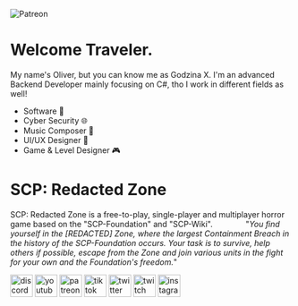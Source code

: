 ![Patreon](https://c10.patreonusercontent.com/4/patreon-media/p/campaign/6715037/fc2b534e589f42ea969584f5f6a05c72/eyJ3IjoxOTIwLCJ3ZSI6MX0%3D/10.jpg?token-time=1717459200&token-hash=e9cFJBmUlK4q46fkp1U9adU1Oq80nhyjjfgAczFo_lk%3D)
# Welcome Traveler.
My name's Oliver, but you can know me as Godzina X. I'm an advanced Backend Developer mainly focusing on C#, tho I work in different fields as well!
* Software 👾
* Cyber Security 🌐
* Music Composer 🎹
* UI/UX Designer 🌃
* Game & Level Designer 🎮
# SCP: Redacted Zone
SCP: Redacted Zone is a free-to-play, single-player and multiplayer horror game based on the "SCP-Foundation" and "SCP-Wiki".‎ ‎ ‎ ‎ ‎ ‎ ‎ ‎ ‎ ‎ ‎ ‎ ‎ ‎ ‎ 
"*You find yourself in the [REDACTED] Zone, where the largest Containment Breach in the history of the SCP-Foundation occurs. Your task is to survive, help others if possible, escape from the Zone and join various units in the fight for your own and the Foundation's freedom.*"

[<img src='https://cdn.jsdelivr.net/npm/simple-icons@3.0.1/icons/discord.svg' alt='discord' height='40'>](https://discord.gg/YPD53q2vNa)  [<img src='https://cdn.jsdelivr.net/npm/simple-icons@3.0.1/icons/youtube.svg' alt='youtube' height='40'>](https://www.youtube.com/channel/UCDRX0stzC0X_nAtDkJpOFlQ)  [<img src='https://cdn.jsdelivr.net/npm/simple-icons@3.0.1/icons/patreon.svg' alt='patreon' height='40'>](https://www.patreon.com/Godzina_X)  [<img src='https://cdn.jsdelivr.net/npm/simple-icons@3.0.1/icons/tiktok.svg' alt='tiktok' height='40'>](https://www.tiktok.com/@scprzofficial)  [<img src='https://cdn.jsdelivr.net/npm/simple-icons@3.0.1/icons/twitter.svg' alt='twitter' height='40'>](https://twitter.com/scprzofficial)  [<img src='https://cdn.jsdelivr.net/npm/simple-icons@3.0.1/icons/twitch.svg' alt='twitch' height='40'>](https://www.twitch.tv/lynx_interactive)  [<img src='https://cdn.jsdelivr.net/npm/simple-icons@3.0.1/icons/instagram.svg' alt='instagram' height='40'>](https://www.instagram.com/scprz_official/)
